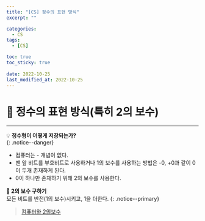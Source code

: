 ```yaml
---
title: "[CS] 정수의 표현 방식"
excerpt: "" 

categories:
  - CS
tags:
  - [CS]

toc: true
toc_sticky: true
 
date: 2022-10-25
last_modified_at: 2022-10-25
---
```


# 🚀 정수의 표현 방식(특히 2의 보수)
---
💡 **정수형이 어떻게 저장되는가?**   
{: .notice--danger}

- 컴퓨터는 - 개념이 없다.
- 맨 앞 비트를 부호비트로 사용하거나 1의 보수를 사용하는 방법은 -0, +0과 같이 0이 두개 존재하게 된다.
- 0이 하나만 존재하기 위해 2의 보수를 사용한다.

**📢 2의 보수 구하기**  
모든 비트를 반전(1의 보수)시키고, 1을 더한다.
{: .notice--primary}

> [컴퓨터와 2의보수](https://up-to-date-items.tistory.com/62)
